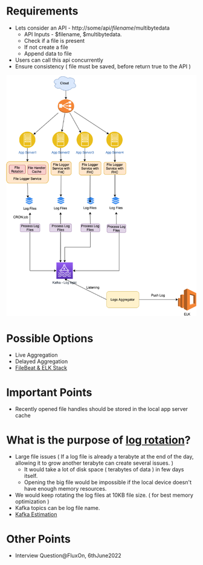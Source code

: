 # Requirements
- Lets consider an API - http://some/api/$filename/$multibytedata
  - API Inputs - $filename, $multibytedata.
  - Check if a file is present
  - If not create a file
  - Append data to file
- Users can call this api concurrently
- Ensure consistency ( file must be saved, before return true to the API )

<img title="Logging-File-Aggregation" alt="Alt text" src="Logging-File-Aggregation.drawio.png">

# Possible Options
- Live Aggregation
- Delayed Aggregation
- [FileBeat & ELK Stack](https://www.elastic.co/guide/en/beats/filebeat/current/how-filebeat-works.html)

# Important Points
- Recently opened file handles should be stored in the local app server cache

# What is the purpose of [log rotation](https://www.mezmo.com/learn-log-management/what-is-log-rotation-how-does-it-work)?
- Large file issues ( If a log file is already a terabyte at the end of the day, allowing it to grow another terabyte can create several issues. )
  - It would take a lot of disk space ( terabytes of data ) in few days itself.
  - Opening the big file would be impossible if the local device doesn't have enough memory resources.
- We would keep rotating the log files at 10KB file size. ( for best memory optimization )
- Kafka topics can be log file name.
- [Kafka Estimation](../../1_HLDDesignComponents/4_MessageBrokers)   
 
# Other Points
- Interview Question@FluxOn, 6thJune2022
